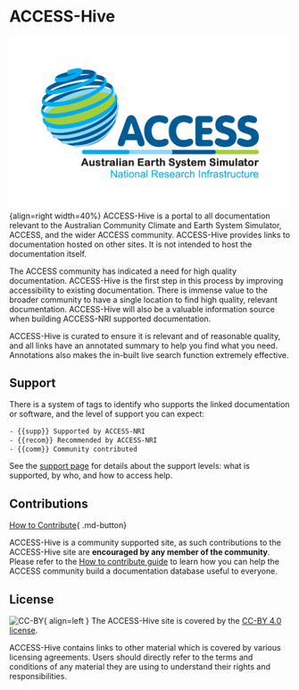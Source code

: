 
# ACCESS-Hive

![Network Logo](assets/ACCESSLogo(RGB).png){align=right width=40%}
ACCESS-Hive is a portal to all documentation relevant to the Australian Community Climate and Earth System Simulator, ACCESS, and the wider ACCESS community. ACCESS-Hive provides links to documentation hosted on other sites. It is not intended to host the documentation itself.

The ACCESS community has indicated a need for high quality documentation. ACCESS-Hive is the first step in this process by improving accessibility to existing documentation. There is immense value to the broader community to have a single location to find high quality, relevant documentation. ACCESS-Hive will also be a valuable information source when building ACCESS-NRI supported documentation.

ACCESS-Hive is curated to ensure it is relevant and of reasonable quality, and all links have an annotated summary to help you find what you need. Annotations also makes the in-built live search function extremely effective.

## Support

There is a system of tags to identify who supports the linked documentation or software, and the level of support you can expect:

    - {{supp}} Supported by ACCESS-NRI
    - {{recom}} Recommended by ACCESS-NRI
    - {{comm}} Community contributed

See the [support page](about/support.md) for details about the support levels: what is supported, by who, and how to access help.

## Contributions

[How to Contribute][HCG]{ .md-button}

ACCESS-Hive is a community supported site, as such contributions to the ACCESS-Hive site are **encouraged by any member of the community**. Please refer to the [How to contribute guide][HCG] to learn how you can help the ACCESS community build a documentation database useful to everyone.

## License

![CC-BY][CC-BY]{ align=left }
The ACCESS-Hive site is covered by the [CC-BY 4.0 license][human-license].

ACCESS-Hive contains links to other material which is covered by various licensing agreements. Users should directly refer to the terms and conditions of any material they are using to understand their rights and responsibilities. 

[HCG]: about/contribute.md
[CC-BY]: https://i.creativecommons.org/l/by/4.0/88x31.png
[human-license]: License.md